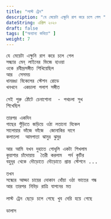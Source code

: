 ```yaml
---
title: "লাস্ট ট্রেন"
description: "যে মেয়েটা এক্ষুনি রাগ করে চলে গেল "
dateString: এপ্রিল ২০২০  
draft: false
tags: ["অন্যান্য কবিতা" ]
weight: 7
---
```

<pre>
যে মেয়েটা এক্ষুনি রাগ করে চলে গেল 
সন্ধ্যার মেন্ লাইনের ভিজে হাওয়া 
ওকে রবীন্দ্রসঙ্গীত শিখিয়েছিল 
আর  সেসময় 
ধানরঙা বিকেলের স্টেশন রোডে
খনখনে  একচালা পলাশ সঙ্গীত 

সেই পুরু ঠোঁটে চেনাশোনা  - পথচলা সুখ 
শিখেছিল 

তারপর একদিন 
গাছের গুঁড়িতে জড়িয়ে ওঠা লতানো বিকেল
সালোয়ার ভাঁজে ভাঁজে  জোনাকির দাগে 
কলাতলা  আমপাতা ঝামুর ঝুমুর 

আর আমি যখন দুহাতে গোধূলি একটা শিখলাম  
কুয়াশার চাঁদোয়ায়  তৈরী করলাম  পর্ন কুটির 
বহুদূর থেকে দৌড়োতে দৌড়োতে প্রান্ত স্টেশনে ...

তখন 
সন্ধ্যের আড্ডা চায়ের দোকান ধোঁয়া ওঠা ভাতের গন্ধ 
আর তারপর নিবিড় রাত্রি যাপনের মত 

লাস্ট ট্রেন ছেড়ে চলে গেছে খুব দেরি হয়ে গেছে 

ডালাস 

<pre>